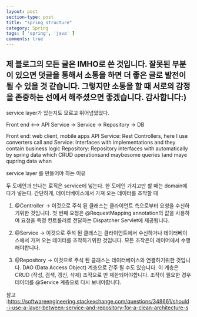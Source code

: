 ```yaml
---
layout: post
section-type: post
title: "spring_structure"
category: Spring
tags: [ 'spring', 'java' ]
comments: true
---
```

제 블로그의 모든 글은 IMHO로 쓴 것입니다.
잘못된 부분이 있으면 덧글을 통해서 소통을 하면 더 좋은 글로 발전이 될 수 있을 것 같습니다.
그렇지만 소통을 할 때 서로의 감정을 존중하는 선에서 해주셨으면 좋겠습니다.
감사합니다:)
---

service layer가 있는지도 모르고 뛰어넘었었다.



Front end <--> API Service -> Service -> Repository -> DB

Front end: web client, mobile apps
API Service: Rest Controllers, here I use converters call and
Service: Interfaces with implementations and they contain business logic
Repository: Repository interfaces with automatically by spring data which CRUD operationsand maybesome queries )and maye qupring data whan

service layer 를 만들어야 하는 이유


두 도메인과 만나는 로직은 service에 넣는다.
한 도메인 가지고만 할 때는 domain에다가 넣는다. 간단하게, 데이터베이스에서 가져 오는 데이터를 조작할 때



1) @Controller -> 이것으로 주석 된 클래스는 클라이언트 측으로부터 요청을 수신하기위한 것입니다. 첫 번째 요청은 @RequestMapping annotation의 값을 사용하여 요청을 특정 컨트롤러로 전달하는 Dispatcher Servlet에 제공됩니다.

2) @Service -> 이것으로 주석 된 클래스는 클라이언트에서 수신하거나 데이터베이스에서 가져 오는 데이터를 조작하기위한 것입니다. 모든 조작은이 레이어에서 수행해야합니다.

3) @Repository -> 이것으로 주석 된 클래스는 데이터베이스와 연결하기위한 것입니다. DAO (Data Access Object) 계층으로 간주 될 수도 있습니다. 이 계층은 CRUD (작성, 검색, 갱신, 삭제) 조작으로 만 제한되어야합니다. 조작이 필요한 경우 데이터를 @Service 계층으로 다시 보내야합니다.


참고 :https://softwareengineering.stackexchange.com/questions/348661/should-i-use-a-layer-between-service-and-repository-for-a-clean-architecture-s
